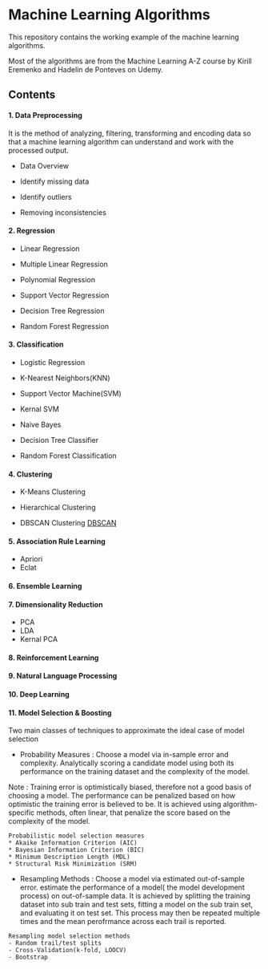 # Machine Learning Algorithms

This repository contains the working example of the machine learning algorithms.

Most of the algorithms are from the Machine Learning A-Z course by Kirill Eremenko and Hadelin de Ponteves on Udemy.

## Contents

#### 1. Data Preprocessing
   It is the method of analyzing, filtering, transforming and encoding data so that a machine learning algorithm 
   can understand and work with the processed output.
   - Data Overview

   - Identify missing data

   - Identify outliers

   - Removing inconsistencies

#### 2. Regression

- Linear Regression

- Multiple Linear Regression

- Polynomial Regression

- Support Vector Regression

- Decision Tree Regression

- Random Forest Regression
    

#### 3. Classification

- Logistic Regression

- K-Nearest Neighbors(KNN)

- Support Vector Machine(SVM)

- Kernal SVM

- Naive Bayes

- Decision Tree Classifier

- Random Forest Classification

#### 4. Clustering

- K-Means Clustering

- Hierarchical Clustering

- DBSCAN Clustering [DBSCAN](https://github.com/memphis95/Machine-Learning-A-Z-Udemy/blob/main/4.%20Clustering/3.%20DBSCAN%20Clustering/clustering.ipynb)
    


#### 5. Association Rule Learning
- Apriori
- Eclat

#### 6. Ensemble Learning

#### 7. Dimensionality Reduction
- PCA
- LDA
- Kernal PCA

#### 8. Reinforcement Learning

#### 9. Natural Language Processing

#### 10. Deep Learning

#### 11. Model Selection & Boosting

Two main classes of techniques to approximate the ideal case of model selection

- Probability Measures : Choose a model via in-sample error and complexity.
Analytically scoring a candidate model using both its performance on the training dataset and the complexity of the model.

Note : Training error is optimistically biased, therefore not a good basis of choosing a model. The performance can be penalized based on how optimistic the training error is believed to be. It is achieved using algorithm-specific methods, often linear, that penalize the score based on the complexity of the model.
```
Probabilistic model selection measures
* Akaike Information Criterion (AIC)
* Bayesian Information Criterion (BIC)
* Minimum Description Length (MDL)
* Structural Risk Minimization (SRM)
```
- Resampling Methods : Choose a model via estimated out-of-sample error.
estimate the performance of a model( the model development process) on out-of-sample data.
It is achieved by splitting the training dataset into sub train and test sets, fitting a model on the sub train set, and evaluating it on test set. This process may then be repeated multiple times and the mean perofrmance across each trail is reported.
```
Resampling model selection methods 
- Random trail/test splits
- Cross-Validation(k-fold, LOOCV)
- Bootstrap
```
